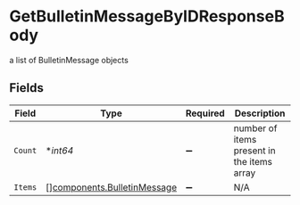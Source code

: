 # GetBulletinMessageByIDResponseBody

a list of BulletinMessage objects


## Fields

| Field                                                                      | Type                                                                       | Required                                                                   | Description                                                                |
| -------------------------------------------------------------------------- | -------------------------------------------------------------------------- | -------------------------------------------------------------------------- | -------------------------------------------------------------------------- |
| `Count`                                                                    | **int64*                                                                   | :heavy_minus_sign:                                                         | number of items present in the items array                                 |
| `Items`                                                                    | [][components.BulletinMessage](../../models/components/bulletinmessage.md) | :heavy_minus_sign:                                                         | N/A                                                                        |